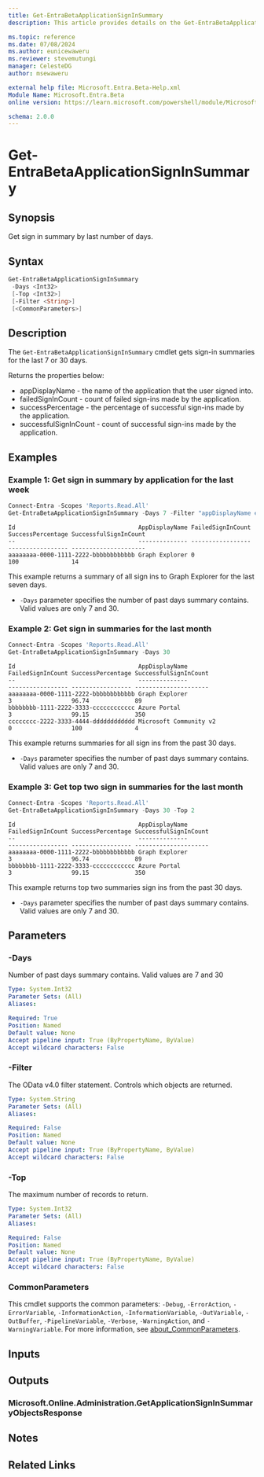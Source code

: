 ```yaml
---
title: Get-EntraBetaApplicationSignInSummary
description: This article provides details on the Get-EntraBetaApplicationSignInSummary command.

ms.topic: reference
ms.date: 07/08/2024
ms.author: eunicewaweru
ms.reviewer: stevemutungi
manager: CelesteDG
author: msewaweru

external help file: Microsoft.Entra.Beta-Help.xml
Module Name: Microsoft.Entra.Beta
online version: https://learn.microsoft.com/powershell/module/Microsoft.Entra.Beta/Get-EntraBetaApplicationSignInSummary

schema: 2.0.0
---
```


# Get-EntraBetaApplicationSignInSummary

## Synopsis

Get sign in summary by last number of days.

## Syntax

```powershell
Get-EntraBetaApplicationSignInSummary
 -Days <Int32>
 [-Top <Int32>]
 [-Filter <String>]
 [<CommonParameters>]
```

## Description

The `Get-EntraBetaApplicationSignInSummary` cmdlet gets sign-in summaries for the last 7 or 30 days.

Returns the properties below:

- appDisplayName - the name of the application that the user signed into.
- failedSignInCount - count of failed sign-ins made by the application.
- successPercentage - the percentage of successful sign-ins made by the application.
- successfulSignInCount - count of successful sign-ins made by the application.

## Examples

### Example 1: Get sign in summary by application for the last week

```powershell
Connect-Entra -Scopes 'Reports.Read.All'
Get-EntraBetaApplicationSignInSummary -Days 7 -Filter "appDisplayName eq 'Graph Explorer'"
```

```Output
Id                                   AppDisplayName FailedSignInCount SuccessPercentage SuccessfulSignInCount
--                                   -------------- ----------------- ----------------- ---------------------
aaaaaaaa-0000-1111-2222-bbbbbbbbbbbb Graph Explorer 0                 100               14
```

This example returns a summary of all sign ins to Graph Explorer for the last seven days.

- `-Days` parameter specifies the number of past days summary contains. Valid values are only 7 and 30.

### Example 2: Get sign in summaries for the last month

```powershell
Connect-Entra -Scopes 'Reports.Read.All'
Get-EntraBetaApplicationSignInSummary -Days 30
```

```Output
Id                                   AppDisplayName                         FailedSignInCount SuccessPercentage SuccessfulSignInCount
--                                   --------------                         ----------------- ----------------- ---------------------
aaaaaaaa-0000-1111-2222-bbbbbbbbbbbb Graph Explorer                         3                 96.74             89
bbbbbbbb-1111-2222-3333-cccccccccccc Azure Portal                           3                 99.15             350
cccccccc-2222-3333-4444-dddddddddddd Microsoft Community v2                 0                 100               4
```

This example returns summaries for all sign ins from the past 30 days.

- `-Days` parameter specifies the number of past days summary contains. Valid values are only 7 and 30.

### Example 3: Get top two sign in summaries for the last month

```powershell
Connect-Entra -Scopes 'Reports.Read.All'
Get-EntraBetaApplicationSignInSummary -Days 30 -Top 2
```

```Output
Id                                   AppDisplayName                         FailedSignInCount SuccessPercentage SuccessfulSignInCount
--                                   --------------                         ----------------- ----------------- ---------------------
aaaaaaaa-0000-1111-2222-bbbbbbbbbbbb Graph Explorer                         3                 96.74             89
bbbbbbbb-1111-2222-3333-cccccccccccc Azure Portal                           3                 99.15             350
```

This example returns top two summaries sign ins from the past 30 days.

- `-Days` parameter specifies the number of past days summary contains. Valid values are only 7 and 30.

## Parameters

### -Days

Number of past days summary contains.
Valid values are 7 and 30

```yaml
Type: System.Int32
Parameter Sets: (All)
Aliases:

Required: True
Position: Named
Default value: None
Accept pipeline input: True (ByPropertyName, ByValue)
Accept wildcard characters: False
```

### -Filter

The OData v4.0 filter statement.
Controls which objects are returned.

```yaml
Type: System.String
Parameter Sets: (All)
Aliases:

Required: False
Position: Named
Default value: None
Accept pipeline input: True (ByPropertyName, ByValue)
Accept wildcard characters: False
```

### -Top

The maximum number of records to return.

```yaml
Type: System.Int32
Parameter Sets: (All)
Aliases:

Required: False
Position: Named
Default value: None
Accept pipeline input: True (ByPropertyName, ByValue)
Accept wildcard characters: False
```

### CommonParameters

This cmdlet supports the common parameters: `-Debug`, `-ErrorAction`, `-ErrorVariable`, `-InformationAction`, `-InformationVariable`, `-OutVariable`, `-OutBuffer`, `-PipelineVariable`, `-Verbose`, `-WarningAction`, and `-WarningVariable`. For more information, see [about_CommonParameters](https://go.microsoft.com/fwlink/?LinkID=113216).

## Inputs

## Outputs

### Microsoft.Online.Administration.GetApplicationSignInSummaryObjectsResponse

## Notes

## Related Links
